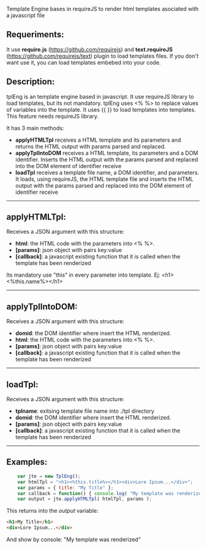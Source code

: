 Template Engine bases in requireJS to render html templates asociated with a javascript file

Requeriments:
-------------
It use **require.js** (https://github.com/requirejs) and **text.requireJS** (https://github.com/requirejs/text) plugin to load templates files. If you don't want use it, you can load templates embebed into your code.

Description:
-------------
tplEng is an template engine based in javascript. It use requireJS library to load templates, but its not mandatory.
tplEng uses <% %> to replace values of variables into the template.
It uses {{ }} to load templates into templates. This feature needs requireJS library.

It has 3 main methods:
* **applyHTMLTpl** receives a HTML template and its parameters and returns the HTML output with params parsed and replaced.
* **applyTplIntoDOM** receives a HTML template, its parameters and a DOM identifier. Inserts the HTML output with the params parsed and replaced into the DOM element of identifier receive
* **loadTpl** receives a template file name, a DOM identifier, and parameters. It loads, using requireJS, the HTML template file and inserts the HTML output with the params parsed and replaced into the DOM element of identifier receive

_____________

applyHTMLTpl:
-------------
Receives a JSON argument with this structure:
* **html**: the HTML code with the parameters into <% %>.
* **[params]**: json object with pairs key:value
* **[callback]**: a javascript existing function that it is called when the template has been renderized

Its mandatory use "this" in every parameter into template. Ej: &lt;h1&gt;<%this.name%>&lt;/h1&gt;

_____________

applyTplIntoDOM:
----------------
Receives a JSON argument with this structure:
* **domid**: the DOM identifier where insert the HTML renderized.
* **html**: the HTML code with the parameters into <% %>.
* **[params]**: json object with pairs key:value
* **[callback]**: a javascript existing function that it is called when the template has been renderized

_____________

loadTpl:
--------
Receives a JSON argument with this structure:
* **tplname**: exitsing template file name into ./tpl directory
* **domid**: the DOM identifier where insert the HTML renderized. 
* **[params]**: json object with pairs key:value
* **[callback]**: a javascript existing function that it is called when the template has been renderized

_____________

Examples:
--------------

```javascript
    var jte = new TplEng();
    var htmlTpl = "<h1><%this.title%></h1><div>Lore Ipsum...</div>";
    var params = { title: "My Title" };
    var callback = function() { console.log( "My template was renderized" );
    var output = jte.applyHTMLTpl( htmlTpl, params );
```

This returns into the *output* variable: 
```html
<h1>My Title</h1>
<div>Lore Ipsum...</div>
```

And show by console: "My template was renderized"
